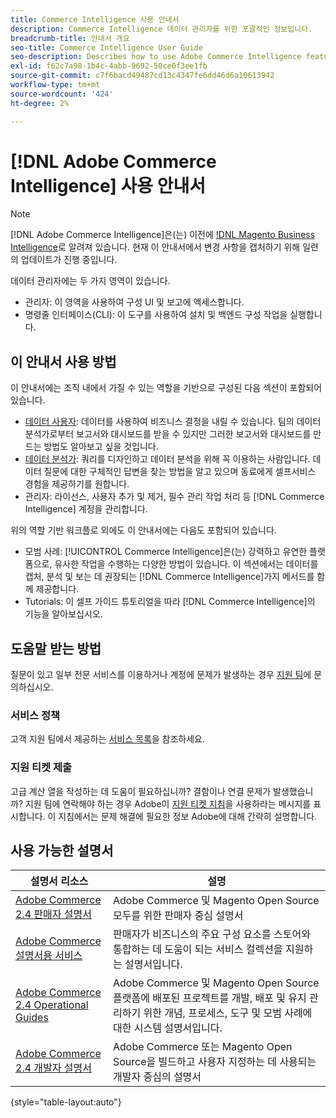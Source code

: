 ```yaml
---
title: Commerce Intelligence 사용 안내서
description: Commerce Intelligence 데이터 관리자를 위한 포괄적인 정보입니다.
breadcrumb-title: 안내서 개요
seo-title: Commerce Intelligence User Guide
seo-description: Describes how to use Adobe Commerce Intelligence features used to gain insights from Adobe Commerce or Magento Open Source data, along with other third-party data sources.
exl-id: f62c7a98-1b4c-4abb-9692-50ce0f3ee1fb
source-git-commit: c7f6bacd49487cd13c4347fe6dd46d6a10613942
workflow-type: tm+mt
source-wordcount: '424'
ht-degree: 2%

---
```



# [!DNL Adobe Commerce Intelligence] 사용 안내서

>[!NOTE]
>
>[!DNL Adobe Commerce Intelligence]은(는) 이전에 [!DNL Magento Business Intelligence](으)로 알려져 있습니다. 현재 이 안내서에서 변경 사항을 캡처하기 위해 일련의 업데이트가 진행 중입니다.

데이터 관리자에는 두 가지 영역이 있습니다.

- 관리자: 이 영역을 사용하여 구성 UI 및 보고에 액세스합니다.
- 명령줄 인터페이스(CLI): 이 도구를 사용하여 설치 및 백엔드 구성 작업을 실행합니다.

## 이 안내서 사용 방법

이 안내서에는 조직 내에서 가질 수 있는 역할을 기반으로 구성된 다음 섹션이 포함되어 있습니다.

- [데이터 사용자](data-user.md): 데이터를 사용하여 비즈니스 결정을 내릴 수 있습니다. 팀의 데이터 분석가로부터 보고서와 대시보드를 받을 수 있지만 그러한 보고서와 대시보드를 만드는 방법도 알아보고 싶을 것입니다.
- [데이터 분석가](data-analyst.md): 쿼리를 디자인하고 데이터 분석을 위해 꼭 이용하는 사람입니다. 데이터 질문에 대한 구체적인 답변을 찾는 방법을 알고 있으며 동료에게 셀프서비스 경험을 제공하기를 원합니다.
- 관리자: 라이선스, 사용자 추가 및 제거, 필수 관리 작업 처리 등 [!DNL Commerce Intelligence] 계정을 관리합니다.

위의 역할 기반 워크플로 외에도 이 안내서에는 다음도 포함되어 있습니다.

- 모범 사례: [!UICONTROL Commerce Intelligence]은(는) 강력하고 유연한 플랫폼으로, 유사한 작업을 수행하는 다양한 방법이 있습니다. 이 섹션에서는 데이터를 캡처, 분석 및 보는 데 권장되는 [!DNL Commerce Intelligence]가지 메서드를 함께 제공합니다.
- Tutorials: 이 셀프 가이드 튜토리얼을 따라 [!DNL Commerce Intelligence]의 기능을 알아보십시오.

## 도움말 받는 방법

질문이 있고 일부 전문 서비스를 이용하거나 계정에 문제가 발생하는 경우 [지원 팀](https://experienceleague.adobe.com/docs/commerce-knowledge-base/kb/troubleshooting/miscellaneous/mbi-service-policies.html)에 문의하십시오.

### 서비스 정책

고객 지원 팀에서 제공하는 [서비스 목록](https://experienceleague.adobe.com/docs/commerce-knowledge-base/kb/troubleshooting/miscellaneous/mbi-service-policies.html)을 참조하세요.

### 지원 티켓 제출

고급 계산 열을 작성하는 데 도움이 필요하십니까? 결함이나 연결 문제가 발생했습니까? 지원 팀에 연락해야 하는 경우 Adobe이 [지원 티켓 지침](https://experienceleague.adobe.com/docs/commerce-knowledge-base/kb/troubleshooting/miscellaneous/mbi-service-policies.html)을 사용하라는 메시지를 표시합니다. 이 지침에서는 문제 해결에 필요한 정보 Adobe에 대해 간략히 설명합니다.

## 사용 가능한 설명서

| 설명서 리소스 | 설명 |
|----------------------- | ----------- |
| [Adobe Commerce 2.4 판매자 설명서](https://experienceleague.adobe.com/docs/commerce-admin/user-guides/home.html) | Adobe Commerce 및 Magento Open Source 모두를 위한 판매자 중심 설명서 |
| [Adobe Commerce 설명서용 서비스](https://experienceleague.adobe.com/docs/commerce-merchant-services/user-guides/home.html) | 판매자가 비즈니스의 주요 구성 요소를 스토어와 통합하는 데 도움이 되는 서비스 컬렉션을 지원하는 설명서입니다. |
| [Adobe Commerce 2.4 Operational Guides](https://experienceleague.adobe.com/docs/commerce-operations/operational-guides/home.html) | Adobe Commerce 및 Magento Open Source 플랫폼에 배포된 프로젝트를 개발, 배포 및 유지 관리하기 위한 개념, 프로세스, 도구 및 모범 사례에 대한 시스템 설명서입니다. |
| [Adobe Commerce 2.4 개발자 설명서](https://developer.adobe.com/commerce/) | Adobe Commerce 또는 Magento Open Source을 빌드하고 사용자 지정하는 데 사용되는 개발자 중심의 설명서 |

{style="table-layout:auto"}
